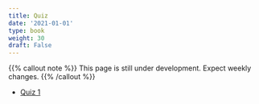 ```yaml
---
title: Quiz
date: '2021-01-01'
type: book
weight: 30
draft: False
---
```


{{% callout note %}} This page is still under development. Expect weekly changes. {{% /callout %}}

- [Quiz 1](https://forms.gle/TECS6Q58aV3S1MVZA)